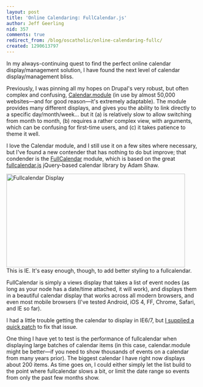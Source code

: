 ```yaml
---
layout: post
title: 'Online Calendaring: FullCalendar.js'
author: Jeff Geerling
nid: 357
comments: true
redirect_from: /blog/oscatholic/online-calendaring-fullc/
created: 1290613797
---
```

<p>In my always-continuing quest to find the perfect online calendar display/management solution, I have found the next level of calendar display/management bliss.</p>
<p>Previously, I was pinning all my hopes on Drupal&#39;s very robust, but often complex and confusing, <a href="http://drupal.org/project/calendar">Calendar.module</a>&nbsp;(in use by almost 50,000 websites&mdash;and for good reason&mdash;it&#39;s extremely adaptable). The module provides many different displays, and gives you the ability to link directly to a specific day/month/week... but it (a) is relatively slow to allow switching from month to month, (b) requires a rather complex view, with arguments, which can be confusing for first-time users, and (c) it takes patience to theme it well.</p>
<p>I love the Calendar module, and I still use it on a few sites where necessary, but I&#39;ve found a new contender that has nothing to do but improve; that condender is the <a href="http://drupal.org/project/fullcalendar">FullCalendar</a> module, which is based on the great <a href="http://arshaw.com/fullcalendar/">fullcalendar.js</a> jQuery-based calendar library by Adam Shaw.</p>
<p class="rtecenter"><img alt="Fullcalendar Display" height="245" src="http://www.opensourcecatholic.com/sites/opensourcecatholic.com/files/user-uploads/oscatholic/calendar.png" title="" width="467" /><br />
This is IE. It&#39;s easy enough, though, to add better styling to a fullcalendar.</p>
<p class="rteleft">FullCalendar is simply a views display that takes a list of event nodes (as long as your node has a date/time attached, it will work), and displays them in a beautiful calendar display that works across all modern browsers, and even most mobile browsers (I&#39;ve tested Android, iOS 4, FF, Chrome, Safari, and IE so far).</p>
<p class="rteleft">I had a little trouble getting the calendar to display in IE6/7, but <a href="http://drupal.org/node/980180#comment-3749500">I supplied a quick patch</a> to fix that issue.</p>
<p class="rteleft">One thing I have yet to test is the performance of fullcalendar when displaying large batches of calendar items (in this case, calendar.module might be better&mdash;if you need to show thousands of events on a calendar from many years prior). The biggest calendar I have right now displays about 200 items. As time goes on, I could either simply let the list build to the point where fullcalendar slows a bit, or limit the date range so events from only the past few months show.</p>
